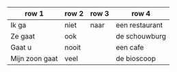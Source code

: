 | row 1          | row 2 | row 3 | row 4          |
| -------------- | ----- | ----- | -------------- |
| Ik ga          | niet  | naar  | een restaurant |
| Ze gaat        | ook   |       | de schouwburg  |
| Gaat u         | nooit |       | een cafe       |
| Mijn zoon gaat | veel  |       | de bioscoop    |
